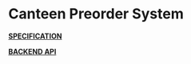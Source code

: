 # Canteen Preorder System

**[SPECIFICATION](docs/SPECIFICATION.md)**

**[BACKEND API](docs/BACKEND_API.md)**